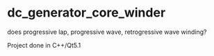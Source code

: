 # dc_generator_core_winder
does progressive lap, progressive wave, retrogressive wave winding?

Project done in C++/Qt5.1
